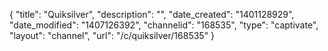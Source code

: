 {
    "title": "Quiksilver",
    "description": "",
    "date_created": "1401128929",
    "date_modified": "1407126392",
    "channelid": "168535",
    "type": "captivate",
    "layout": "channel",
    "url": "\/c\/quiksilver\/168535"
}
